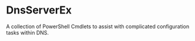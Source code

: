 # DnsServerEx
A collection of PowerShell Cmdlets to assist with complicated configuration tasks within DNS.
